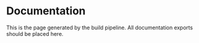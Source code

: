 ﻿# Documentation

This is the page generated by the build pipeline.
All documentation exports should be placed here.

